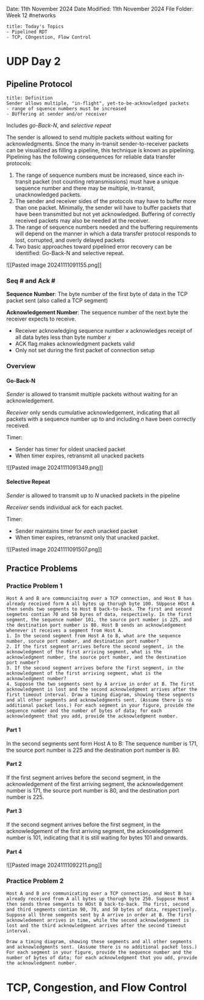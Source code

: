 Date: 11th November 2024
Date Modified: 11th November 2024
File Folder: Week 12
#networks

```ad-summary
title: Today's Topics
- Pipelined RDT
- TCP, COngestion, Flow Control
```

# UDP Day 2

## Pipeline Protocol

```ad-summary
title: Definition
Sender allows multiple, "in-flight", yet-to-be-acknowledged packets
- range of squence numbers must be increased
- BUffering at sender and/or receiver
```

Includes *go-Back-N*, and *selective repeat*

The sender is allowed to send multiple packets without waiting for acknowledgments. Since the many in-transit sender-to-receiver packets can be visualized as filling a pipeline, this technique is known as pipelining. Pipelining has the following consequences for reliable data transfer protocols:
1. The range of sequence numbers must be increased, since each in-transit packet (not counting retransmissions) must have a unique sequence number and there may be multiple, in-transit, unacknowledged packets.
2. The sender and receiver sides of the protocols may have to buffer more than one packet. Minimally, the sender will have to buffer packets that have been transmitted but not yet acknowledged. Buffering of correctly received packets may also be needed at the receiver.
3. The range of sequence numbers needed and the buffering requirements will depend on the manner in which a data transfer protocol responds to lost, corrupted, and overly delayed packets
4. Two basic approaches toward pipelined error recovery can be identified: Go-Back-N and selective repeat.

![[Pasted image 20241111091155.png]]

### Seq # and Ack \#

**Sequence Number**: The byte number of the first byte of data in the TCP packet sent (also called a TCP segment)

**Acknowledgement Number**: The sequence number of the next byte the receiver expects to receive.
- Receiver acknowledging sequence number $x$ acknowledges receipt of all data bytes less than byte number $x$
- ACK flag makes acknowledgment packets valid
- Only not set during the first packet of connection setup

### Overview

#### Go-Back-N

*Sender* is allowed to transmit multiple packets without waiting for an acknowledgement.

*Receiver* only sends cumulative acknowledgement, indicating that all packets with a sequence number up to and including $n$ have been correctly received.

Timer:
- Sender has timer for oldest unacked packet
- When timer expires, retransmit all unacked packets

![[Pasted image 20241111091349.png]]

#### Selective Repeat

*Sender* is allowed to transmit up to $N$ unacked packets in the pipeline

*Receiver* sends individual ack for each packet.

Timer:
- Sender maintains timer for *each* unacked packet
- When timer expires, retransmit only that unacked packet.

![[Pasted image 20241111091507.png]]

## Practice Problems

### Practice Problem 1

```ad-question
Host A and B are communciaitng over a TCP connection, and Host B has already received form A all bytes up thorugh byte 100. SUppose HOst A then sends two segments to Host B back-to-back. The first and second segmetns contian 70 and 50 byres of data, respectively. In the first segment, the sequence number 101, the source port number is 225, and the destination port number is 80. Host B sends an acknowledgement whenever it receives a segment from Host A.
1. In the second segment from Host A to B, what are the sequence number, soruce port number, and destination port number?
2. If the first segment arrives before the second segment, in the acknowledgment of the first arriving segment, what is the acknowledgment number, the source port number, and the destination port number?
3. If the second segment arrives before the first segment, in the acknowledgment of the first arriving segment, what is the acknowledgment number?
4. Suppose the two segments sent by A arrive in order at B. The first acknowledgment is lost and the second acknowledgment arrives after the first timeout interval. Draw a timing diagram, showing these segments and all other segments and acknowledgments sent. (Assume there is no additional packet loss.) For each segment in your figure, provide the sequence number and the number of bytes of data; for each acknowledgment that you add, provide the acknowledgment number.
```

#### Part 1

In the second segments sent form Host A to B: The sequence number is 171, the source port number is 225 and the destination port number is 80.

#### Part 2

If the first segment arrives before the second segment, in the acknowledgement of the first arriving segment, the acknowledgement number is 171, the source port number is 80, and the destination port number is 225.

#### Part 3

If the second segment arrives before the first segment, in the acknowledgement of the first arriving segment, the acknowledgement number is 101, indicating that it is still waiting for bytes 101 and onwards.

#### Part 4

![[Pasted image 20241111092211.png]]

### Practice Problem 2

```ad-question
Host A and B are communicating over a TCP connection, and Host B has already received from A all bytes up thorugh byte 250. Suppose Host A then sends three semgents to HOst B back-to-back. The first, second and third segments contian 90, 70, and 50 bytes of data, respectively. Suppose all three semgents sent by A arrive in order at B. The first acknowledement arrives in time, while the second acknowledgement is lost and the third acknowledgment arrives after the second timeout interval.

Draw a timing diagram, showing these segments and all other segments and acknowledgments sent. (Assume there is no additional packet loss.) For each segment in your figure, provide the sequence number and the number of bytes of data; for each acknowledgment that you add, provide the acknowledgment number.
```



# TCP, Congestion, and Flow Control

